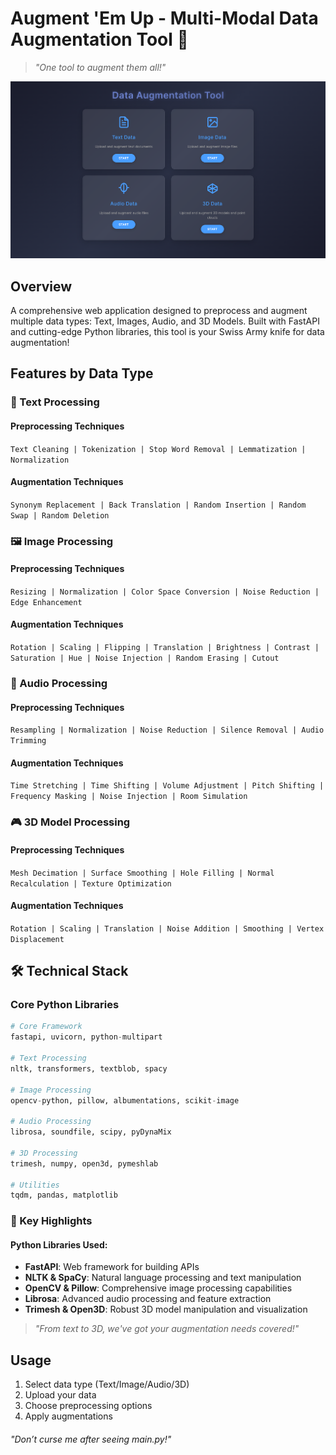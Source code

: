 # Augment 'Em Up - Multi-Modal Data Augmentation Tool 🚀

> *"One tool to augment them all!"*


<p align="center">
  <img src="images/home_page.png" alt="Alt text">
</p>


## Overview
A comprehensive web application designed to preprocess and augment multiple data types: Text, Images, Audio, and 3D Models. Built with FastAPI and cutting-edge Python libraries, this tool is your Swiss Army knife for data augmentation!

## Features by Data Type

### 📝 Text Processing
#### Preprocessing Techniques
`Text Cleaning | Tokenization | Stop Word Removal | Lemmatization | Normalization`

#### Augmentation Techniques
`Synonym Replacement | Back Translation | Random Insertion | Random Swap | Random Deletion`

### 🖼️ Image Processing
#### Preprocessing Techniques
`Resizing | Normalization | Color Space Conversion | Noise Reduction | Edge Enhancement`

#### Augmentation Techniques
`Rotation | Scaling | Flipping | Translation | Brightness | Contrast | Saturation | Hue | Noise Injection | Random Erasing | Cutout`

### 🎵 Audio Processing
#### Preprocessing Techniques
`Resampling | Normalization | Noise Reduction | Silence Removal | Audio Trimming`

#### Augmentation Techniques
`Time Stretching | Time Shifting | Volume Adjustment | Pitch Shifting | Frequency Masking | Noise Injection | Room Simulation`

### 🎮 3D Model Processing
#### Preprocessing Techniques
`Mesh Decimation | Surface Smoothing | Hole Filling | Normal Recalculation | Texture Optimization`

#### Augmentation Techniques
`Rotation | Scaling | Translation | Noise Addition | Smoothing | Vertex Displacement`

## 🛠️ Technical Stack

### Core Python Libraries
```python
# Core Framework
fastapi, uvicorn, python-multipart

# Text Processing
nltk, transformers, textblob, spacy

# Image Processing
opencv-python, pillow, albumentations, scikit-image

# Audio Processing
librosa, soundfile, scipy, pyDynaMix

# 3D Processing
trimesh, numpy, open3d, pymeshlab

# Utilities
tqdm, pandas, matplotlib
```

### 🌟 Key Highlights

#### Python Libraries Used:
- **FastAPI**: Web framework for building APIs
- **NLTK & SpaCy**: Natural language processing and text manipulation
- **OpenCV & Pillow**: Comprehensive image processing capabilities
- **Librosa**: Advanced audio processing and feature extraction
- **Trimesh & Open3D**: Robust 3D model manipulation and visualization

> *"From text to 3D, we've got your augmentation needs covered!"*

## Usage
1. Select data type (Text/Image/Audio/3D)
2. Upload your data
3. Choose preprocessing options
4. Apply augmentations

###### "Don’t curse me after seeing main.py!"

